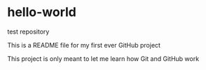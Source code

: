 # hello-world
test repository

This is a README file for my first ever GitHub project

This project is only meant to let me learn how Git and GitHub work
